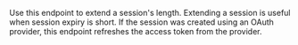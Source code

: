 Use this endpoint to extend a session's length. Extending a session is useful when session expiry is short. If the session was created using an OAuth provider, this endpoint refreshes the access token from the provider.
